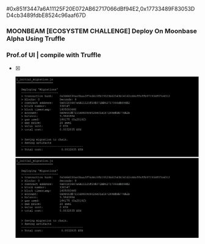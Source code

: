 #0x851f3447a6A11125F20E072AB62717066dBf94E2,0x17733489F83053DD4cb3489fdbE8524c96aaf67D


### MOONBEAM [ECOSYSTEM CHALLENGE] Deploy On Moonbase Alpha Using Truffle


### Prof.of UI | compile with Truffle
- [x] <p align="center">
    <a>
        <img src="./[ECOSYSTEM CHALLENGE] Deploy On Moonbase Alpha Using Truffle_1.PNG" alt="Awesome-Burgerking"/>
    </a>
    <a>
        <img src="./[ECOSYSTEM CHALLENGE] Deploy On Moonbase Alpha Using Truffle_1.PNG" alt="Awesome-Burgerking"/>
    </a>
</p>
